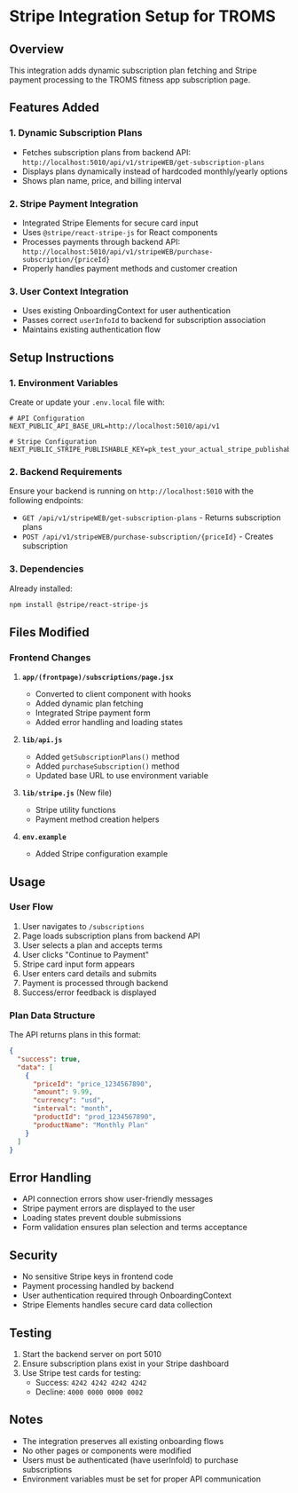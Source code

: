 # Stripe Integration Setup for TROMS

## Overview
This integration adds dynamic subscription plan fetching and Stripe payment processing to the TROMS fitness app subscription page.

## Features Added

### 1. Dynamic Subscription Plans
- Fetches subscription plans from backend API: `http://localhost:5010/api/v1/stripeWEB/get-subscription-plans`
- Displays plans dynamically instead of hardcoded monthly/yearly options
- Shows plan name, price, and billing interval

### 2. Stripe Payment Integration
- Integrated Stripe Elements for secure card input
- Uses `@stripe/react-stripe-js` for React components
- Processes payments through backend API: `http://localhost:5010/api/v1/stripeWEB/purchase-subscription/{priceId}`
- Properly handles payment methods and customer creation

### 3. User Context Integration
- Uses existing OnboardingContext for user authentication
- Passes correct `userInfoId` to backend for subscription association
- Maintains existing authentication flow

## Setup Instructions

### 1. Environment Variables
Create or update your `.env.local` file with:

```env
# API Configuration
NEXT_PUBLIC_API_BASE_URL=http://localhost:5010/api/v1

# Stripe Configuration
NEXT_PUBLIC_STRIPE_PUBLISHABLE_KEY=pk_test_your_actual_stripe_publishable_key_here
```

### 2. Backend Requirements
Ensure your backend is running on `http://localhost:5010` with the following endpoints:

- `GET /api/v1/stripeWEB/get-subscription-plans` - Returns subscription plans
- `POST /api/v1/stripeWEB/purchase-subscription/{priceId}` - Creates subscription

### 3. Dependencies
Already installed:
```bash
npm install @stripe/react-stripe-js
```

## Files Modified

### Frontend Changes
1. **`app/(frontpage)/subscriptions/page.jsx`**
   - Converted to client component with hooks
   - Added dynamic plan fetching
   - Integrated Stripe payment form
   - Added error handling and loading states

2. **`lib/api.js`**
   - Added `getSubscriptionPlans()` method
   - Added `purchaseSubscription()` method
   - Updated base URL to use environment variable

3. **`lib/stripe.js`** (New file)
   - Stripe utility functions
   - Payment method creation helpers

4. **`env.example`**
   - Added Stripe configuration example

## Usage

### User Flow
1. User navigates to `/subscriptions`
2. Page loads subscription plans from backend API
3. User selects a plan and accepts terms
4. User clicks "Continue to Payment"
5. Stripe card input form appears
6. User enters card details and submits
7. Payment is processed through backend
8. Success/error feedback is displayed

### Plan Data Structure
The API returns plans in this format:
```json
{
  "success": true,
  "data": [
    {
      "priceId": "price_1234567890",
      "amount": 9.99,
      "currency": "usd",
      "interval": "month",
      "productId": "prod_1234567890",
      "productName": "Monthly Plan"
    }
  ]
}
```

## Error Handling
- API connection errors show user-friendly messages
- Stripe payment errors are displayed to the user
- Loading states prevent double submissions
- Form validation ensures plan selection and terms acceptance

## Security
- No sensitive Stripe keys in frontend code
- Payment processing handled by backend
- User authentication required through OnboardingContext
- Stripe Elements handles secure card data collection

## Testing
1. Start the backend server on port 5010
2. Ensure subscription plans exist in your Stripe dashboard
3. Use Stripe test cards for testing:
   - Success: `4242 4242 4242 4242`
   - Decline: `4000 0000 0000 0002`

## Notes
- The integration preserves all existing onboarding flows
- No other pages or components were modified
- Users must be authenticated (have userInfoId) to purchase subscriptions
- Environment variables must be set for proper API communication
